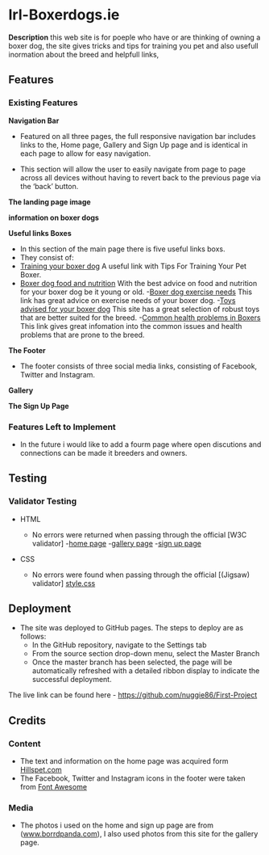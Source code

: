 # Irl-Boxerdogs.ie

__Description__
this web site is for poeple who have or are thinking of owning a boxer dog,
the site gives tricks and tips for training you pet and also usefull inormation about the breed
and helpfull links,

## Features 

### Existing Features

__Navigation Bar__
- Featured on all three pages, the full responsive navigation bar includes links to the, Home page, Gallery and Sign Up page and is identical in each page to allow for easy navigation.

- This section will allow the user to easily navigate from page to page across all devices without having to revert back to the previous page via the ‘back’ button. 


__The landing page image__


__information on boxer dogs__


__Useful links Boxes__
- In this section of the main page there is five useful links boxs.
 - They consist of:
  - [Training your boxer dog](https://www.petassure.com/new-newsletters/tips-for-training-your-pet-boxer/) A useful link with Tips For Training Your Pet Boxer.
  - [Boxer dog food and nutrition](https://www.dogfoodadvisor.com/best-dog-foods/boxers/) With the best advice on food and nutrition for your boxer dog be it young or old.
  -[Boxer dog exercise needs](https://barkercise.com/boxer-dog-exercise-guide/) This link has great advice on exercise needs of your boxer dog.
  -[Toys advised for your boxer dog](https://boxerdogdiaries.com/best-toys-for-boxer-dogs/) This site has a great selection of robust toys that are better suited for the breed.
  -[Common health problems in Boxers](https://www.pdsa.org.uk/taking-care-of-your-pet/looking-after-your-pet/puppies-dogs/large-dogs/boxer#:~:text=Your%20Boxer%20will%20need%20a,have%20a%20good%20run%20around.) This link gives great infomation into the common issues and health problems that are prone to the breed.

__The Footer__ 
- The footer consists of three social media links, consisting of Facebook, Twitter and Instagram.
 
__Gallery__


__The Sign Up Page__


### Features Left to Implement
- In the future i would like to add a fourm page where open discutions and connections can be made it breeders and owners.

## Testing

### Validator Testing 
- HTML
  - No errors were returned when passing through the official [W3C validator]
  -[home page]()
  -[gallery page]()
  -[sign up page]()

- CSS
  - No errors were found when passing through the official [(Jigsaw) validator]
  [style.css](http://jigsaw.w3.org/css-validator/validator$link)


## Deployment
- The site was deployed to GitHub pages. The steps to deploy are as follows: 
  - In the GitHub repository, navigate to the Settings tab 
  - From the source section drop-down menu, select the Master Branch
  - Once the master branch has been selected, the page will be automatically refreshed with a detailed ribbon display to indicate the successful deployment.   

The live link can be found here - https://github.com/nuggie86/First-Project

## Credits 

### Content
- The text and information on the home page was acquired form [Hillspet.com](https://www.hillspet.com/dog-care/dog-breeds/boxer)
- The Facebook, Twitter and Instagram icons in the footer were taken from [Font Awesome](https://fontawesome.com/)


### Media
- The photos i used on the home and sign up page are from (www.borrdpanda.com), I also used photos from this site for the gallery page.

